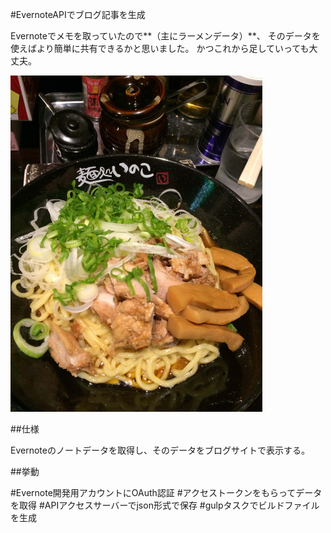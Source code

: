 #EvernoteAPIでブログ記事を生成

Evernoteでメモを取っていたので**（主にラーメンデータ）**、
そのデータを使えばより簡単に共有できるかと思いました。
かつこれから足していっても大丈夫。

<img src="src/img/ramen-inoco-tiny.jpg" height="" width="80%">

##仕様

Evernoteのノートデータを取得し、そのデータをブログサイトで表示する。

##挙動

#Evernote開発用アカウントにOAuth認証
#アクセストークンをもらってデータを取得
#APIアクセスサーバーでjson形式で保存
#gulpタスクでビルドファイルを生成
